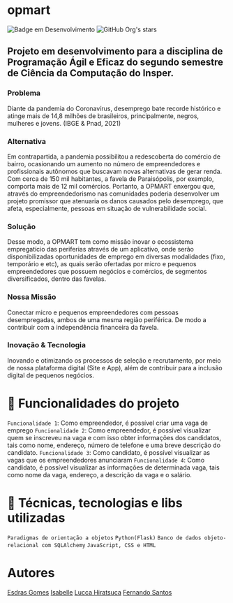 # opmart
![Badge em Desenvolvimento](http://img.shields.io/static/v1?label=STATUS&message=EM%20DESENVOLVIMENTO&color=GREEN&style=for-the-badge)
![GitHub Org's stars](https://img.shields.io/github/stars/camilafernanda?style=social)
## Projeto em desenvolvimento para a disciplina de Programação Ágil e Eficaz do segundo semestre de Ciência da Computação do Insper.
### Problema
Diante da pandemia do Coronavírus, desemprego bate recorde histórico e atinge mais de 14,8 milhões de brasileiros, principalmente, negros, mulheres e jovens. (IBGE & Pnad, 2021)
### Alternativa
Em contrapartida, a pandemia possibilitou a redescoberta do comércio de bairro, ocasionando um aumento no número de empreendedores e profissionais autônomos que buscavam novas alternativas de gerar renda. Com cerca de 150 mil habitantes, a favela de Paraisópolis, por exemplo, comporta mais de 12 mil comércios. Portanto, a OPMART enxergou que, através do empreendedorismo nas comunidades poderia desenvolver um projeto promissor que atenuaria os danos causados pelo desemprego, que afeta, especialmente, pessoas em situação de vulnerabilidade social.

### Solução
Desse modo, a OPMART tem como missão inovar o ecossistema empregatício das periferias através de um aplicativo, onde serão disponibilizadas oportunidades de emprego em diversas modalidades (fixo, temporário e etc), as quais serão ofertadas por micro e pequenos empreendedores que possuem negócios e comércios, de segmentos diversificados, dentro das favelas.

### Nossa Missão
Conectar micro e pequenos empreendedores com pessoas desempregadas, ambos de uma mesma região periférica. De modo a contribuir com a independência financeira da favela.

### Inovação & Tecnologia
Inovando e otimizando os processos de seleção e recrutamento, por meio de nossa plataforma digital (Site e App), além de contribuir para a inclusão digital de pequenos negócios.

# :hammer: Funcionalidades do projeto
`Funcionalidade 1`: Como empreendedor, é possível criar uma vaga de emprego
`Funcionalidade 2`: Como empreendedor, é possível visualizar quem se inscreveu na vaga e com isso obter informações dos candidatos, tais como nome, endereço, número de telefone e uma breve descrição do candidato. 
`Funcionalidade 3`: Como candidato, é possível visualizar as vagas que os empreendedores anunciaram
`Funcionalidade 4`: Como candidato, é possível visualizar as informações de determinada vaga, tais como nome da vaga, endereço, a descrição da vaga e o salário.

# :hammer: Técnicas, tecnologias e libs utilizadas
`Paradigmas de orientação a objetos`
`Python(Flask)`
`Banco de dados objeto-relacional com SQLAlchemy`
`JavaScript, CSS e HTML`

# Autores
<a href = "https://github.com/esdrasgc">Esdras Gomes</a>
<a href = "https://github.com/Isabelleatt">Isabelle</a>
<a href = "https://github.com/LuccaHiratsuca">Lucca Hiratsuca</a>
<a href = "https://github.com/fernandovs4">Fernando Santos</a>


